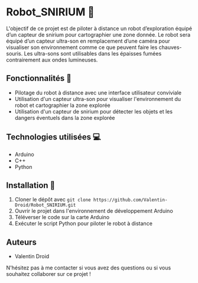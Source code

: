 # Robot_SNIRIUM 🤖

L'objectif de ce projet est de piloter à distance un robot d’exploration équipé d’un capteur de snirium pour cartographier une zone donnée. Le robot sera équipé d’un capteur ultra-son en remplacement d’une caméra pour visualiser son environnement comme ce que peuvent faire les chauves-souris. Les ultra-sons sont utilisables dans les épaisses fumées contrairement aux ondes lumineuses.

## Fonctionnalités 🚀

- Pilotage du robot à distance avec une interface utilisateur conviviale
- Utilisation d'un capteur ultra-son pour visualiser l'environnement du robot et cartographier la zone explorée
- Utilisation d'un capteur de snirium pour détecter les objets et les dangers éventuels dans la zone explorée

## Technologies utilisées 💻

- Arduino
- C++
- Python

## Installation 🔨

1. Cloner le dépôt avec `git clone https://github.com/Valentin-Droid/Robot_SNIRIUM.git`
2. Ouvrir le projet dans l'environnement de développement Arduino
3. Téléverser le code sur la carte Arduino
4. Exécuter le script Python pour piloter le robot à distance

## Auteurs

- Valentin Droid

N'hésitez pas à me contacter si vous avez des questions ou si vous souhaitez collaborer sur ce projet !
